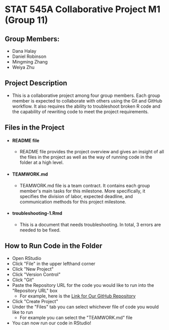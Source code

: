 # STAT 545A Collaborative Project M1 (Group 11)


## Group Members: 
  * Dana Halay
  * Daniel Robinson
  * Mingming Zhang
  * Weiya Zhu

## Project Description
  * This is a collaborative project among four group members. Each group member is expected to collaborate with others using the Git and GitHub workflow. It also requires the ability to troubleshoot broken R code and the capability of rewriting code to meet the project requirements.
    
## Files in the Project
  * #### README file ####
      * README file provides the project overview and gives an insight of all the files in the project as well as the way of running code in the folder at a high level.
        
  * #### TEAMWORK.md ####
      * TEAMWORK.md file is a team contract. It contains each group member's main tasks for this milestone. More specifically, it specifies the division of labor, expected deadline, and communication methods for this project milestone.
        
  * #### troubleshooting-1.Rmd ####
      * This is a document that needs troubleshooting. In total, 3 errors are needed to be fixed.
        
## How to Run Code in the Folder
  * Open RStudio 
  * Click "File" in the upper lefthand corner 
  * Click "New Project"
  * Click "Version Control"
  * Click "Git"
  * Paste the Repository URL for the code you would like to run into the "Repository URL" box 
    * For example, here is the [Link for Our GitHub Repository](https://github.com/stat545ubc-2023/collaborative-group11) 
  * Click "Create Project"
  * Under the "Files" tab you can select whichever file of code you would like to run
    * For example you can select the "TEAMWORK.md" file 
  * You can now run our code in RStudio!
